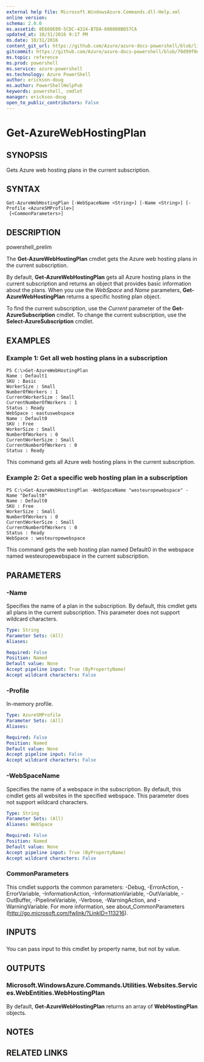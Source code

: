 ```yaml
---
external help file: Microsoft.WindowsAzure.Commands.dll-Help.xml
online version: 
schema: 2.0.0
ms.assetid: 8E660E09-5CDC-4324-B7DA-608008B057CA
updated_at: 10/31/2016 9:17 PM
ms.date: 10/31/2016
content_git_url: https://github.com/Azure/azure-docs-powershell/blob/live/azureps-cmdlets-docs/ServiceManagement/Azure.Compute/v1.6.1/Get-AzureWebHostingPlan.md
gitcommit: https://github.com/Azure/azure-docs-powershell/blob/70d99f0e924efe152eb73454f7898f92d5a5db64/azureps-cmdlets-docs/ServiceManagement/Azure.Compute/v1.6.1/Get-AzureWebHostingPlan.md
ms.topic: reference
ms.prod: powershell
ms.service: azure-powershell
ms.technology: Azure PowerShell
author: erickson-doug
ms.author: PowerShellHelpPub
keywords: powershell, cmdlet
manager: erickson-doug
open_to_public_contributors: False
---
```


# Get-AzureWebHostingPlan

## SYNOPSIS
Gets Azure web hosting plans in the current subscription.

## SYNTAX

```
Get-AzureWebHostingPlan [-WebSpaceName <String>] [-Name <String>] [-Profile <AzureSMProfile>]
 [<CommonParameters>]
```

## DESCRIPTION
powershell_prelim

The **Get-AzureWebHostingPlan** cmdlet gets the Azure web hosting plans in the current subscription.

By default, **Get-AzureWebHostingPlan** gets all Azure hosting plans in the current subscription and returns an object that provides basic information about the plans.
When you use the *WebSpace* and *Name* parameters, **Get-AzureWebHostingPlan** returns a specific hosting plan object.

To find the current subscription, use the *Current* parameter of the **Get-AzureSubscription** cmdlet.
To change the current subscription, use the **Select-AzureSubscription** cmdlet.

## EXAMPLES

### Example 1: Get all web hosting plans in a subscription
```
PS C:\>Get-AzureWebHostingPlan 
Name : Default1 
SKU : Basic 
WorkerSize : Small 
NumberOfWorkers : 1 
CurrentWorkerSize : Small 
CurrentNumberOfWorkers : 1 
Status : Ready 
WebSpace : eastuswebspace 
Name : Default0 
SKU : Free 
WorkerSize : Small 
NumberOfWorkers : 0 
CurrentWorkerSize : Small 
CurrentNumberOfWorkers : 0 
Status : Ready
```

This command gets all Azure web hosting plans in the current subscription.

### Example 2: Get a specific web hosting plan in a subscription
```
PS C:\>Get-AzureWebHostingPlan -WebSpaceName "westeuropewebspace" -Name "Default0" 
Name : Default0 
SKU : Free 
WorkerSize : Small 
NumberOfWorkers : 0 
CurrentWorkerSize : Small 
CurrentNumberOfWorkers : 0 
Status : Ready 
WebSpace : westeuropewebspace
```

This command gets the web hosting plan named Default0 in the webspace named westeuropewebspace in the current subscription.

## PARAMETERS

### -Name
Specifies the name of a plan in the subscription.
By default, this cmdlet gets all plans in the current subscription.
This parameter does not support wildcard characters.

```yaml
Type: String
Parameter Sets: (All)
Aliases: 

Required: False
Position: Named
Default value: None
Accept pipeline input: True (ByPropertyName)
Accept wildcard characters: False
```

### -Profile
In-memory profile.

```yaml
Type: AzureSMProfile
Parameter Sets: (All)
Aliases: 

Required: False
Position: Named
Default value: None
Accept pipeline input: False
Accept wildcard characters: False
```

### -WebSpaceName
Specifies the name of a webspace in the subscription.
By default, this cmdlet gets all websites in the specified webspace.
This parameter does not support wildcard characters.

```yaml
Type: String
Parameter Sets: (All)
Aliases: WebSpace

Required: False
Position: Named
Default value: None
Accept pipeline input: True (ByPropertyName)
Accept wildcard characters: False
```

### CommonParameters
This cmdlet supports the common parameters: -Debug, -ErrorAction, -ErrorVariable, -InformationAction, -InformationVariable, -OutVariable, -OutBuffer, -PipelineVariable, -Verbose, -WarningAction, and -WarningVariable. For more information, see about_CommonParameters (http://go.microsoft.com/fwlink/?LinkID=113216).

## INPUTS

###  
You can pass input to this cmdlet by property name, but not by value.

## OUTPUTS

### Microsoft.WindowsAzure.Commands.Utilities.Websites.Services.WebEntities.WebHostingPlan
By default, **Get-AzureWebHostingPlan** returns an array of **WebHostingPlan** objects.

## NOTES

## RELATED LINKS


